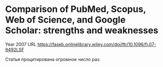 # Comparison of PubMed, Scopus, Web of Science, and Google Scholar: strengths and weaknesses

Year 2007
URL https://faseb.onlinelibrary.wiley.com/doi/ftr/10.1096/fj.07-9492LSF

Статья процитирована огромное число раз.